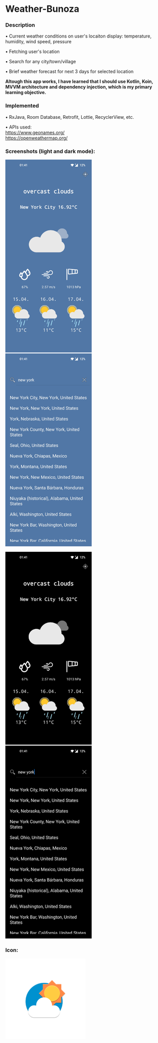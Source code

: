 # Weather-Bunoza

### Description

• Current weather conditions on user's locaiton display: temperature, humidity, wind speed, pressure

• Fetching user's location

• Search for any city/town/village

• Brief weather forecast for next 3 days for selected location

**Altough this app works, I have learned that I should use Kotlin, Koin, MVVM architecture and dependency injection, which is my primary learning objective.**

### Implemented

• RxJava, Room Database, Retrofit, Lottie, RecyclerView, etc.

• APIs used:<br>
      https://www.geonames.org/<br>
      https://openweathermap.org/

### Screenshots (light and dark mode):

<img src="/screenshots/main-light.jpg" width="270" height="600"> <img src="/screenshots/search-light.jpg" width="270" height="600">

<img src="/screenshots/main-dark.jpg" width="270" height="600"> <img src="/screenshots/search-dark.jpg" width="270" height="600"> 

### Icon:

<img src="/app/src/main/res/mipmap-xxxhdpi/ic_launcher_foreground.png" width="250" height="250"> 


